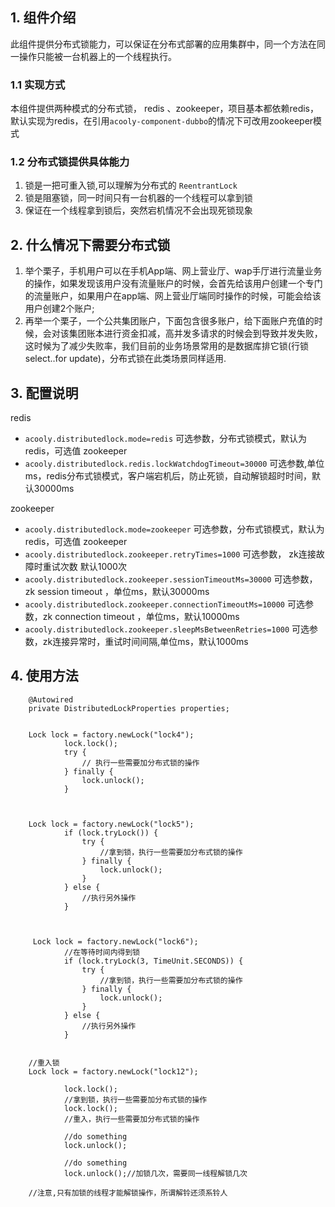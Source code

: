 ## 1. 组件介绍

此组件提供分布式锁能力，可以保证在分布式部署的应用集群中，同一个方法在同一操作只能被一台机器上的一个线程执行。
            
###  1.1 实现方式

本组件提供两种模式的分布式锁， redis 、zookeeper，项目基本都依赖redis，默认实现为redis，在引用`acooly-component-dubbo`的情况下可改用zookeeper模式

### 1.2 分布式锁提供具体能力

1. 锁是一把可重入锁,可以理解为分布式的 `ReentrantLock`
2. 锁是阻塞锁，同一时间只有一台机器的一个线程可以拿到锁
3. 保证在一个线程拿到锁后，突然宕机情况不会出现死锁现象


## 2. 什么情况下需要分布式锁

1. 举个栗子，手机用户可以在手机App端、网上营业厅、wap手厅进行流量业务的操作，如果发现该用户没有流量账户的时候，会首先给该用户创建一个专门的流量账户，如果用户在app端、网上营业厅端同时操作的时候，可能会给该用户创建2个账户;
2. 再举一个栗子，一个公共集团账户，下面包含很多账户，给下面账户充值的时候，会对该集团账本进行资金扣减，高并发多请求的时候会到导致并发失败，这时候为了减少失败率，我们目前的业务场景常用的是数据库排它锁(行锁select..for update)，分布式锁在此类场景同样适用.

## 3. 配置说明

redis

* `acooly.distributedlock.mode=redis` 可选参数，分布式锁模式，默认为redis，可选值 zookeeper
* `acooly.distributedlock.redis.lockWatchdogTimeout=30000` 可选参数,单位ms，redis分布式锁模式，客户端宕机后，防止死锁，自动解锁超时时间，默认30000ms

zookeeper

* `acooly.distributedlock.mode=zookeeper` 可选参数，分布式锁模式，默认为redis，可选值 zookeeper
* `acooly.distributedlock.zookeeper.retryTimes=1000` 可选参数， zk连接故障时重试次数 默认1000次
* `acooly.distributedlock.zookeeper.sessionTimeoutMs=30000` 可选参数，zk session timeout ，单位ms，默认30000ms
* `acooly.distributedlock.zookeeper.connectionTimeoutMs=10000` 可选参数，zk connection timeout ，单位ms，默认10000ms
* `acooly.distributedlock.zookeeper.sleepMsBetweenRetries=1000` 可选参数，zk连接异常时，重试时间间隔,单位ms，默认1000ms

## 4. 使用方法

```
    @Autowired
    private DistributedLockProperties properties;
    
    
    Lock lock = factory.newLock("lock4");
            lock.lock();
            try {
                // 执行一些需要加分布式锁的操作
            } finally {
                lock.unlock();
            }
            
    
    
    Lock lock = factory.newLock("lock5");
            if (lock.tryLock()) {
                try {
                    //拿到锁，执行一些需要加分布式锁的操作
                } finally {
                    lock.unlock();
                }
            } else {
                //执行另外操作
            }        
    
    
    
     Lock lock = factory.newLock("lock6");
            //在等待时间内得到锁
            if (lock.tryLock(3, TimeUnit.SECONDS)) {
                try {
                    //拿到锁，执行一些需要加分布式锁的操作
                } finally {
                    lock.unlock();
                }
            } else {
                //执行另外操作
            }
    
    
    //重入锁
    Lock lock = factory.newLock("lock12");
    
            lock.lock();
            //拿到锁，执行一些需要加分布式锁的操作
            lock.lock();
            //重入，执行一些需要加分布式锁的操作
            
            //do something
            lock.unlock();
            
            //do something
            lock.unlock();//加锁几次，需要同一线程解锁几次

    //注意,只有加锁的线程才能解锁操作，所谓解铃还须系铃人

```